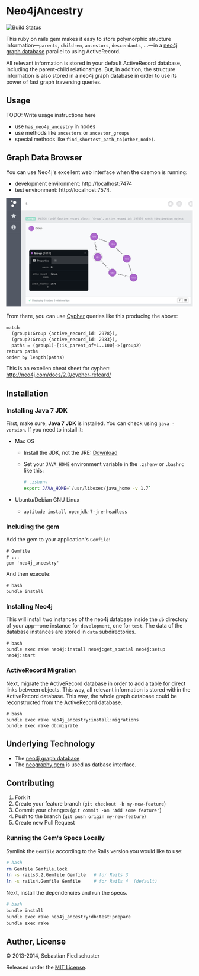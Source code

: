 # Neo4jAncestry

[![Build Status](https://travis-ci.org/fiedl/neo4j_ancestry.png?branch=master)](https://travis-ci.org/fiedl/neo4j_ancestry)

This ruby on rails gem makes it easy to store polymorphic structure information—`parents`, `children`, `ancestors`, `descendants`, …—in a [neo4j graph database](http://www.neo4j.org) parallel to using ActiveRecord.

All relevant information is stored in your default ActiveRecord database, including the parent-child relationships. But, in addition, the structure information is also stored in a neo4j graph database in order to use its power of fast graph traversing queries.

## Usage

TODO: Write usage instructions here

* use `has_neo4j_ancestry` in nodes
* use methods like `ancestors` or `ancestor_groups`
* special methods like `find_shortest_path_to(other_node)`.

## Graph Data Browser

You can use Neo4j's excellent web interface when the daemon is running:
* development environment: http://localhost:7474
* test environment: http://localhost:7574.

![Bildschirmfoto 2014 11 09 Um 02.47.29](images/Bildschirmfoto%202014-11-09%20um%2002.47.29.png)

From there, you can use [Cypher](http://neo4j.com/developer/cypher-query-language/) queries like this producing the above:

```cypher
match
  (group1:Group {active_record_id: 2978}),
  (group2:Group {active_record_id: 2983}),
  paths = (group1)-[:is_parent_of*1..100]->(group2)
return paths
order by length(paths)
```

This is an excellen cheat sheet for cypher:
http://neo4j.com/docs/2.0/cypher-refcard/

## Installation

### Installing Java 7 JDK

First, make sure, **Java 7 JDK** is installed. You can check using `java -version`. If you need to install it:

* Mac OS
  * Install the JDK, not the JRE: [Download](http://www.oracle.com/technetwork/java/javase/downloads/index.html)
  * Set your `JAVA_HOME` environment variable in the `.zshenv` or `.bashrc` like this:
    
    ```bash
    # .zshenv
    export JAVA_HOME=`/usr/libexec/java_home -v 1.7`
    ```
    
* Ubuntu/Debian GNU Linux
  * `aptitude install openjdk-7-jre-headless`

### Including the gem

Add the gem to your application's `Gemfile`:

    # Gemfile
    # ...
    gem 'neo4j_ancestry'

And then execute:

    # bash
    bundle install

### Installing Neo4j

This will install two instances of the neo4j database inside the `db` directory of your app—one instance for `development`, one for `test`. The data of the database instances are stored in `data` subdirectories.

    # bash
    bundle exec rake neo4j:install neo4j:get_spatial neo4j:setup neo4j:start

### ActiveRecord Migration

Next, migrate the ActiveRecord database in order to add a table for direct links between objects. This way, all relevant information is stored within the ActiveRecord database. This way, the whole graph database could be reconstructed from the ActiveRecord database.

    # bash
    bundle exec rake neo4j_ancestry:install:migrations
    bundle exec rake db:migrate


## Underlying Technology

* The [neo4j graph database](http://www.neo4j.org)
* The [neography gem](https://github.com/maxdemarzi/neography) is used as datbase interface.

## Contributing

1. Fork it
2. Create your feature branch (`git checkout -b my-new-feature`)
3. Commit your changes (`git commit -am 'Add some feature'`)
4. Push to the branch (`git push origin my-new-feature`)
5. Create new Pull Request

### Running the Gem's Specs Locally

Symlink the `Gemfile` according to the Rails version you would like to use:

```bash
# bash
rm Gemfile Gemfile.lock
ln -s rails3.2.Gemfile Gemfile   # for Rails 3
ln -s rails4.Gemfile Gemfile     # for Rails 4  (default)
```

Next, install the dependencies and run the specs.

```bash
# bash
bundle install
bundle exec rake neo4j_ancestry:db:test:prepare
bundle exec rake
```

## Author, License

&copy; 2013-2014, Sebastian Fiedlschuster

Released under the [MIT License](./MIT-LICENSE).
